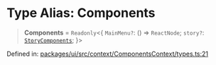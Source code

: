 # Type Alias: Components

> **Components** = `Readonly`\<\{ `MainMenu?`: () => `ReactNode`; `story?`: [`StoryComponents`](StoryComponents.md); \}\>

Defined in: [packages/ui/src/context/ComponentsContext/types.ts:21](https://github.com/laruss/react-text-game/blob/69d70d1469d5c42a37ce3eebe7e9ba2b0e018eba/packages/ui/src/context/ComponentsContext/types.ts#L21)
